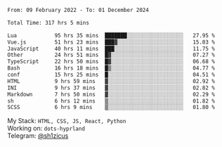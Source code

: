<!--START_SECTION:waka-->

```txt
From: 09 February 2022 - To: 01 December 2024

Total Time: 317 hrs 5 mins

Lua            95 hrs 35 mins  ███████░░░░░░░░░░░░░░░░░░   27.95 %
Vue.js         51 hrs 23 mins  ███▓░░░░░░░░░░░░░░░░░░░░░   15.03 %
JavaScript     40 hrs 11 mins  ███░░░░░░░░░░░░░░░░░░░░░░   11.75 %
Other          24 hrs 51 mins  █▓░░░░░░░░░░░░░░░░░░░░░░░   07.27 %
TypeScript     22 hrs 50 mins  █▓░░░░░░░░░░░░░░░░░░░░░░░   06.68 %
Bash           16 hrs 18 mins  █▒░░░░░░░░░░░░░░░░░░░░░░░   04.77 %
conf           15 hrs 25 mins  █░░░░░░░░░░░░░░░░░░░░░░░░   04.51 %
HTML           9 hrs 59 mins   ▓░░░░░░░░░░░░░░░░░░░░░░░░   02.92 %
INI            9 hrs 37 mins   ▓░░░░░░░░░░░░░░░░░░░░░░░░   02.82 %
Markdown       7 hrs 50 mins   ▓░░░░░░░░░░░░░░░░░░░░░░░░   02.29 %
sh             6 hrs 12 mins   ▒░░░░░░░░░░░░░░░░░░░░░░░░   01.82 %
SCSS           6 hrs 9 mins    ▒░░░░░░░░░░░░░░░░░░░░░░░░   01.80 %
```

<!--END_SECTION:waka-->
My Stack: `HTML, CSS, JS, React, Python` <br>
Working on: `dots-hyprland` <br>
Telegram: [@sh1zicus](https://t.me/sh1zicus) 

